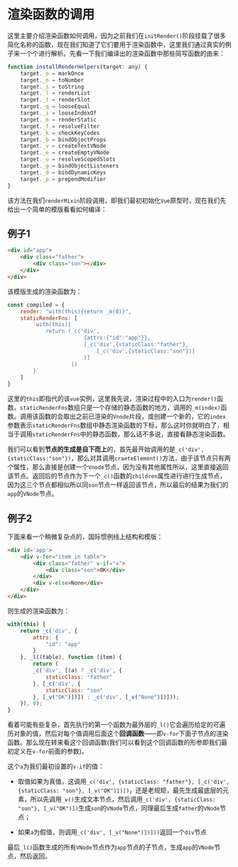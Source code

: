 # 渲染函数的调用

这里主要介绍渲染函数如何调用，因为之前我们在`initRender()`阶段挂载了很多简化名称的函数，现在我们知道了它们要用于渲染函数中，这里我们通过真实的例子来一个个进行解析。先看一下我们编译出的渲染函数中那些简写函数的由来：

```js
function installRenderHelpers(target: any) {
    target._o = markOnce
    target._n = toNumber
    target._s = toString
    target._l = renderList
    target._t = renderSlot
    target._q = looseEqual
    target._i = looseIndexOf
    target._m = renderStatic
    target._f = resolveFilter
    target._k = checkKeyCodes
    target._b = bindObjectProps
    target._v = createTextVNode
    target._e = createEmptyVNode
    target._u = resolveScopedSlots
    target._g = bindObjectListeners
    target._d = bindDynamicKeys
    target._p = prependModifier
}
```

该方法在我们`renderMixin`阶段调用，即我们最初初始化`Vue`原型时，现在我们先给出一个简单的模版看看如何编译：

## 例子1

```html
<div id="app">
    <div class="father">
        <div class="son"></div>
    </div>
</div>
```

该模版生成的渲染函数为：

```js
const compiled = {
    render: "with(this){return _m(0)}",
    staticRenderFns: [
        `with(this){
            return (_c('div',
                        {attrs:{"id":"app"}},
                        [_c('div',{staticClass:"father"},
                            [_c('div',{staticClass:"son"})]
                        )]
                    ))
        }`
    ]
}
```

这里的`this`即指代的该`vue`实例，这里我先说，渲染过程中的入口为`render()`函数，`staticRenderFns`数组只是一个存储的静态函数的地方，调用的`_m(index)`函数。调用该函数的会取出之前已渲染的`Vnode`片段，或创建一个新的，它的`index`参数表示`staticRenderFns`数组中静态渲染函数的下标，那么这时你就明白了，相当于调用`staticRenderFns`中的静态函数，那么话不多说，直接看静态渲染函数。

我们可以看到**节点的生成是自下而上**的，首先最开始调用的是`_c('div',{staticClass:"son"})`，那么对其调用`craeteElement()`方法，由于该节点只有两个属性，那么直接是创建一个`Vnode`节点，因为没有其他属性所以，这里直接返回该节点。返回后的节点作为下一个`_c()`函数的`children`属性进行进行生成节点，因为这三个节点都相似所以同`son`节点一样返回该节点，所以最后的结果为我们的`app`的`VNode`节点。

## 例子2

下面来看一个稍微复杂点的，国际惯例线上结构和模版：

```html
<div id='app'>
    <div v-for="item in table">
        <div class="father" v-if="a">
            <div class="son">OK</div>
        </div>
        <div v-else>None</div>
    </div>
</div>
```

则生成的渲染函数为：

```js
with(this) {
    return _c('div', {
        attrs: {
            "id": "app"
        }
    }, _l((table), function (item) {
        return (
        _c('div', [(a) ? _c('div', {
            staticClass: "father"
        }, [_c('div', {
            staticClass: "son"
        }, [_v("OK")])]) : _c('div', [_v("None")])]));
    }), 0);
}
```

看着可能有些复杂，首先执行的第一个函数为最外层的`_l()`它会遍历给定的可遍历对象的值，然后对每个值调用后面这个**回调函数**——即`v-for`下面子节点的渲染函数。那么现在转来看这个回调函数(我们可以看到这个回调函数的形参即我们最初定义在`v-for`前面的参数)。

这个`a`为我们最初设置的`v-if`的值：

+ 取值如果为真值，这调用`_c('div', {staticClass: "father"}, [_c('div', {staticClass: "son"}, [_v("OK")])])`，还是老规矩，最先生成最底层的元素，所以先调用`_v()`生成文本节点，然后调用`_c('div', {staticClass: "son"}, [_v("OK")])`生成`son`的`VNode`节点，同理最后生成`father`的`VNode`节点；

+ 如果`a`为假值，则调用`_c('div', [_v("None")])]))`返回一个`div`节点

最后`_l()`函数生成的所有`VNode`节点作为`app`节点的子节点，生成`app`的`VNode`节点，然后返回。
